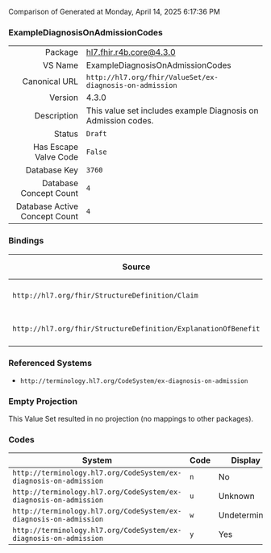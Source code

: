 Comparison of 
Generated at Monday, April 14, 2025 6:17:36 PM

### ExampleDiagnosisOnAdmissionCodes

|      |     |
| ---: | --- |
| Package | hl7.fhir.r4b.core@4.3.0 |
| VS Name | ExampleDiagnosisOnAdmissionCodes |
| Canonical URL | `http://hl7.org/fhir/ValueSet/ex-diagnosis-on-admission` |
| Version | 4.3.0 |
| Description | This value set includes example Diagnosis on Admission codes. |
| Status | `Draft` |
| Has Escape Valve Code | `False` |
| Database Key | `3760` |
| Database Concept Count | `4` |
| Database Active Concept Count | `4` |
### Bindings

| Source | Element | Binding | Strength | Element Short |
| ------ | ------- | ------- | -------- | ------------- |
| `http://hl7.org/fhir/StructureDefinition/Claim` | `Claim.diagnosis.onAdmission` | `http://hl7.org/fhir/ValueSet/ex-diagnosis-on-admission` | `Example` | Present on admission |
| `http://hl7.org/fhir/StructureDefinition/ExplanationOfBenefit` | `ExplanationOfBenefit.diagnosis.onAdmission` | `http://hl7.org/fhir/ValueSet/ex-diagnosis-on-admission` | `Example` | Present on admission |

### Referenced Systems

* `http://terminology.hl7.org/CodeSystem/ex-diagnosis-on-admission`
### Empty Projection

This Value Set resulted in no projection (no mappings to other packages).

### Codes

| System | Code | Display |
| ------ | ---- | ------- |
| `http://terminology.hl7.org/CodeSystem/ex-diagnosis-on-admission` | `n` | No |
| `http://terminology.hl7.org/CodeSystem/ex-diagnosis-on-admission` | `u` | Unknown |
| `http://terminology.hl7.org/CodeSystem/ex-diagnosis-on-admission` | `w` | Undetermined |
| `http://terminology.hl7.org/CodeSystem/ex-diagnosis-on-admission` | `y` | Yes |
